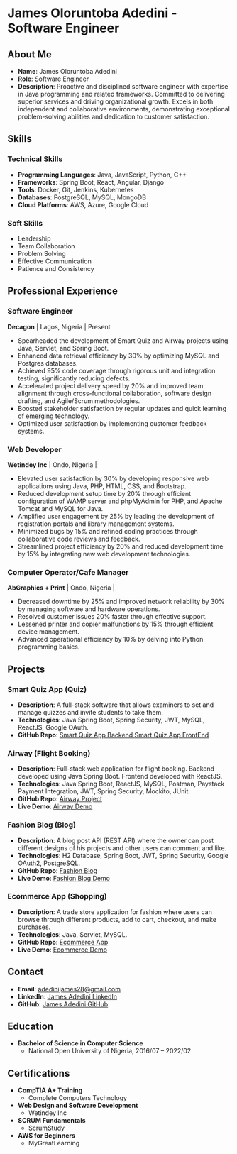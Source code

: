 # James Oloruntoba Adedini - Software Engineer


## About Me
- **Name**: James Oloruntoba Adedini
- **Role**: Software Engineer
- **Description**: Proactive and disciplined software engineer with expertise in Java programming and related frameworks. Committed to delivering superior services and driving organizational growth. Excels in both independent and collaborative environments, demonstrating exceptional problem-solving abilities and dedication to customer satisfaction.

## Skills

### Technical Skills
- **Programming Languages**: Java, JavaScript, Python, C++
- **Frameworks**: Spring Boot, React, Angular, Django
- **Tools**: Docker, Git, Jenkins, Kubernetes
- **Databases**: PostgreSQL, MySQL, MongoDB
- **Cloud Platforms**: AWS, Azure, Google Cloud

### Soft Skills
- Leadership
- Team Collaboration
- Problem Solving
- Effective Communication
- Patience and Consistency

## Professional Experience

### Software Engineer
**Decagon** | Lagos, Nigeria | Present
- Spearheaded the development of Smart Quiz and Airway projects using Java, Servlet, and Spring Boot.
- Enhanced data retrieval efficiency by 30% by optimizing MySQL and Postgres databases.
- Achieved 95% code coverage through rigorous unit and integration testing, significantly reducing defects.
- Accelerated project delivery speed by 20% and improved team alignment through cross-functional collaboration, software design drafting, and Agile/Scrum methodologies.
- Boosted stakeholder satisfaction by regular updates and quick learning of emerging technology.
- Optimized user satisfaction by implementing customer feedback systems.

### Web Developer
**Wetindey Inc** | Ondo, Nigeria | 
- Elevated user satisfaction by 30% by developing responsive web applications using Java, PHP, HTML, CSS, and Bootstrap.
- Reduced development setup time by 20% through efficient configuration of WAMP server and phpMyAdmin for PHP, and Apache Tomcat and MySQL for Java.
- Amplified user engagement by 25% by leading the development of registration portals and library management systems.
- Minimized bugs by 15% and refined coding practices through collaborative code reviews and feedback.
- Streamlined project efficiency by 20% and reduced development time by 15% by integrating new web development technologies.

### Computer Operator/Cafe Manager
**AbGraphics + Print** | Ondo, Nigeria |
- Decreased downtime by 25% and improved network reliability by 30% by managing software and hardware operations.
- Resolved customer issues 20% faster through effective support.
- Lessened printer and copier malfunctions by 15% through efficient device management.
- Advanced operational efficiency by 10% by delving into Python programming basics.

## Projects

### Smart Quiz App (Quiz)
- **Description**: A full-stack software that allows examiners to set and manage quizzes and invite students to take them.
- **Technologies**: Java Spring Boot, Spring Security, JWT, MySQL, ReactJS, Google OAuth.
- **GitHub Repo**: [Smart Quiz App Backend ](https://github.com/ADEDINIJAMES/smartquizAppBackend) [Smart Quiz App FrontEnd](https://github.com/ADEDINIJAMES/smartquizAppFrontEnd)

### Airway (Flight Booking)

- **Description**: Full-stack web application for flight booking. Backend developed using Java Spring Boot. Frontend developed with ReactJS.
- **Technologies**: Java Spring Boot, ReactJS, MySQL, Postman, Paystack Payment Integration, JWT, Spring Security, Mockito, JUnit.
- **GitHub Repo**: [Airway Project](https://github.com/ADEDINIJAMES/Airway)
- **Live Demo**: [Airway Demo](https://airway-ng.netlify.app/)

### Fashion Blog (Blog)
- **Description**: A blog post API (REST API) where the owner can post different designs of his projects and other users can comment and like.
- **Technologies**: H2 Database, Spring Boot, JWT, Spring Security, Google OAuth2, PostgreSQL.
- **GitHub Repo**: [Fashion Blog](https://github.com/ADEDINIJAMES/FashionBlog_RestApI)
- **Live Demo**: [Fashion Blog Demo](https://fashionblog.janedoe.com)

### Ecommerce App (Shopping)
- **Description**: A trade store application for fashion where users can browse through different products, add to cart, checkout, and make purchases.
- **Technologies**: Java, Servlet, MySQL.
- **GitHub Repo**: [Ecommerce App](https://github.com/ADEDINIJAMES/JSP-Servlet-DAO-JDBC-database-connection)
- **Live Demo**: [Ecommerce Demo](https://ecommerceapp.janedoe.com)


## Contact
- **Email**: [adedinijames28@gmail.com](mailto:adedinijames28@gmail.com)
- **LinkedIn**: [James Adedini LinkedIn](https://www.linkedin.com/in/james-adedini-6936a8192)
- **GitHub**: [James Adedini GitHub](https://github.com/ADEDINIJAMES)

## Education
- **Bachelor of Science in Computer Science**
  - National Open University of Nigeria, 2016/07 – 2022/02

## Certifications
- **CompTIA A+ Training**
  - Complete Computers Technology
- **Web Design and Software Development**
  - Wetindey Inc
- **SCRUM Fundamentals**
  - ScrumStudy
- **AWS for Beginners**
  - MyGreatLearning
